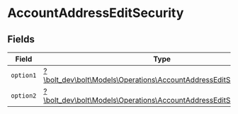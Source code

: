 # AccountAddressEditSecurity


## Fields

| Field                                                                                                                               | Type                                                                                                                                | Required                                                                                                                            | Description                                                                                                                         |
| ----------------------------------------------------------------------------------------------------------------------------------- | ----------------------------------------------------------------------------------------------------------------------------------- | ----------------------------------------------------------------------------------------------------------------------------------- | ----------------------------------------------------------------------------------------------------------------------------------- |
| `option1`                                                                                                                           | [?\bolt_dev\bolt\Models\Operations\AccountAddressEditSecurityOption1](../../models/operations/AccountAddressEditSecurityOption1.md) | :heavy_minus_sign:                                                                                                                  | N/A                                                                                                                                 |
| `option2`                                                                                                                           | [?\bolt_dev\bolt\Models\Operations\AccountAddressEditSecurityOption2](../../models/operations/AccountAddressEditSecurityOption2.md) | :heavy_minus_sign:                                                                                                                  | N/A                                                                                                                                 |